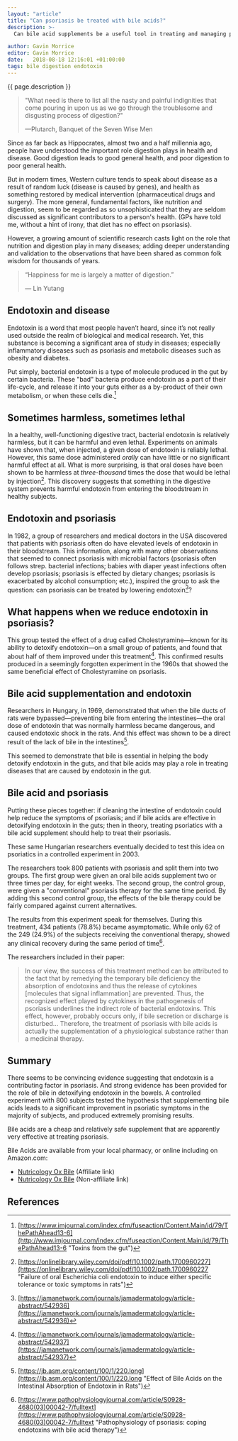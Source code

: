 ```yaml
---
layout: "article"
title: "Can psoriasis be treated with bile acids?"
description: >-
  Can bile acid supplements be a useful tool in treating and managing psoriasis caused by bacterial endotoxin?

author: Gavin Morrice
editor: Gavin Morrice
date:   2018-08-18 12:16:01 +01:00:00
tags: bile digestion endotoxin
---
```


{{ page.description }}

> "What need is there to list all the nasty and painful indignities that come pouring in upon us as we go through the troublesome and disgusting process of digestion?"
>
> —Plutarch, Banquet of the Seven Wise Men

Since as far back as Hippocrates, almost two and a half millennia ago, people have understood the important role digestion plays in health and disease. Good digestion leads to good general health, and poor digestion to poor general health.

But in modern times, Western culture tends to speak about disease as a result of random luck (disease is caused by genes), and health as something restored by medical intervention (pharmaceutical drugs and surgery). The more general, fundamental factors, like nutrition and digestion, seem to be regarded as so unsophisticated that they are seldom discussed as significant contributors to a person's health. (GPs have told me, without a hint of irony, that diet has no effect on psoriasis).

However, a growing amount of scientific research casts light on the role that nutrition and digestion play in many diseases; adding deeper understanding and validation to the observations that have been shared as common folk wisdom for thousands of years.

> “Happiness for me is largely a matter of digestion.”
>
> ― Lin Yutang

## Endotoxin and disease

Endotoxin is a word that most people haven’t heard, since it’s not really used outside the realm of biological and medical research. Yet, this substance is becoming a significant area of study in diseases; especially inflammatory diseases such as psoriasis and metabolic diseases such as obesity and diabetes.

Put simply, bacterial endotoxin is a type of molecule produced in the gut by certain bacteria. These "bad" bacteria produce endotoxin as a part of their life-cycle, and release it into your guts either as a by-product of their own metabolism, or when these cells die.[^1]

## Sometimes harmless, sometimes lethal
In a healthy, well-functioning digestive tract, bacterial endotoxin is relatively harmless, but it can be harmful and even lethal. Experiments on animals have shown that, when injected, a given dose of endotoxin is reliably lethal. However, this same dose administered *orally* can have little or no significant harmful effect at all. What is more surprising, is that oral doses have been shown to be harmless at *three-thousand* times the dose that would be lethal by injection[^2]. This discovery suggests that something in the digestive system prevents harmful endotoxin from entering the bloodstream in healthy subjects.

## Endotoxin and psoriasis
In 1982, a group of researchers and medical doctors in the USA discovered that patients with psoriasis often do have elevated levels of endotoxin in their bloodstream. This information, along with many other observations that seemed to connect psoriasis with microbial factors (psoriasis often follows strep. bacterial infections; babies with diaper yeast infections often develop psoriasis; psoriasis is effected by dietary changes; psoriasis is exacerbated by alcohol consumption; etc.), inspired the group to ask the question: can psoriasis can be treated by lowering endotoxin[^3]?

## What happens when we reduce endotoxin in psoriasis?
This group tested the effect of a drug called Cholestyramine—known for its ability to detoxify endotoxin—on a small group of patients, and found that about half of them improved under this treatment[^4]. This confirmed results produced in a seemingly forgotten experiment in the 1960s that showed the same beneficial effect of Cholestyramine on psoriasis.

## Bile acid supplementation and endotoxin
Researchers in Hungary, in 1969, demonstrated that when the bile ducts of rats were bypassed—preventing bile from entering the intestines—the oral dose of endotoxin that was normally harmless became dangerous, and caused endotoxic shock in the rats. And this effect was shown to be a direct result of the lack of bile in the intestines[^5].

This seemed to demonstrate that bile is essential in helping the body detoxify endotoxin in the guts, and that bile acids may play a role in treating diseases that are caused by endotoxin in the gut.

## Bile acid and psoriasis
Putting these pieces together: if cleaning the intestine of endotoxin could help reduce the symptoms of psoriasis; and if bile acids are effective in detoxifying endotoxin in the guts; then in theory, treating psoriatics with a bile acid supplement should help to treat their psoriasis.

These same Hungarian researchers eventually decided to test this idea on psoriatics in a controlled experiment in 2003.

The researchers took 800 patients with psoriasis and split them into two groups. The first group were given an oral bile acids supplement two or three times per day, for eight weeks. The second group, the control group, were given a "conventional" psoriasis therapy for the same time period. By adding this second control group, the effects of the bile therapy could be fairly compared against current alternatives.

The results from this experiment speak for themselves. During this treatment, 434 patients (78.8%) became asymptomatic. While only 62 of the 249 (24.9%) of the subjects receiving the conventional therapy, showed any clinical recovery during the same period of time[^6].

The researchers included in their paper:

> In our view, the success of this treatment method can be attributed to the fact that by remedying the temporary bile deficiency the absorption of endotoxins and thus the release of cytokines [molecules that signal inflammation] are prevented. Thus, the recognized effect played by cytokines in the pathogenesis of psoriasis underlines the indirect role of bacterial endotoxins. This effect, however, probably occurs only, if bile secretion or discharge is disturbed… Therefore, the treatment of psoriasis with bile acids is actually the supplementation of a physiological substance rather than a medicinal therapy.

## Summary
There seems to be convincing evidence suggesting that endotoxin is a contributing factor in psoriasis. And strong evidence has been provided for the role of bile in detoxifying endotoxin in the bowels. A controlled experiment with 800 subjects tested the hypothesis that supplementing bile acids leads to a significant improvement in psoriatic symptoms in the majority of subjects, and produced extremely promising results.

Bile acids are a cheap and relatively safe supplement that are apparently very effective at treating psoriasis.

Bile Acids are available from your local pharmacy, or online including on Amazon.com:
- [Nutricology Ox Bile](https://amzn.to/2BoVxDb "Nutricology Ox Bile") (Affiliate link)
- [Nutricology Ox Bile](https://www.amazon.co.uk/dp/B0002JIUDS/ref=pe_3187911_189395841_TE_dp_1 "Nutricology Ox Bile") (Non-affiliate link)

## References

[^1]:	[https://www.imjournal.com/index.cfm/fuseaction/Content.Main/id/79/ThePathAhead13-6](http://www.imjournal.com/index.cfm/fuseaction/Content.Main/id/79/ThePathAhead13-6 "Toxins from the gut")

[^2]:	[https://onlinelibrary.wiley.com/doi/pdf/10.1002/path.1700960227](https://onlinelibrary.wiley.com/doi/pdf/10.1002/path.1700960227 "Failure of oral Escherichia coli endotoxin to induce either specific tolerance or toxic symptoms in rats")

[^3]:	[https://jamanetwork.com/journals/jamadermatology/article-abstract/542936](https://jamanetwork.com/journals/jamadermatology/article-abstract/542936)

[^4]:	[https://jamanetwork.com/journals/jamadermatology/article-abstract/542937](https://jamanetwork.com/journals/jamadermatology/article-abstract/542937)

[^5]: [https://jb.asm.org/content/100/1/220.long](https://jb.asm.org/content/100/1/220.long "Effect of Bile Acids on the Intestinal Absorption of Endotoxin in Rats")

[^6]: [https://www.pathophysiologyjournal.com/article/S0928-4680(03)00042-7/fulltext](https://www.pathophysiologyjournal.com/article/S0928-4680(03)00042-7/fulltext "Pathophysiology of psoriasis: coping endotoxins with bile acid therapy")
